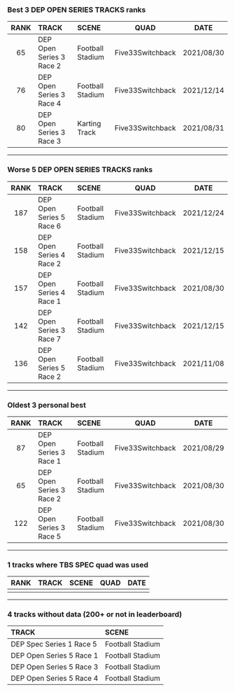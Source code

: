 ### Best 3 DEP OPEN SERIES TRACKS ranks
|RANK|TRACK|SCENE|QUAD|DATE|
|:---:|:---|:---|:---:|:---:|
|65|DEP Open Series 3 Race 2|Football Stadium|Five33Switchback|2021/08/30|
|76|DEP Open Series 3 Race 4|Football Stadium|Five33Switchback|2021/12/14|
|80|DEP Open Series 3 Race 3|Karting Track|Five33Switchback|2021/08/31|
---
### Worse 5 DEP OPEN SERIES TRACKS ranks
|RANK|TRACK|SCENE|QUAD|DATE|
|:---:|:---|:---|:---:|:---:|
|187|DEP Open Series 5 Race 6|Football Stadium|Five33Switchback|2021/12/24|
|158|DEP Open Series 4 Race 2|Football Stadium|Five33Switchback|2021/12/15|
|157|DEP Open Series 4 Race 1|Football Stadium|Five33Switchback|2021/08/30|
|142|DEP Open Series 3 Race 7|Football Stadium|Five33Switchback|2021/12/15|
|136|DEP Open Series 5 Race 2|Football Stadium|Five33Switchback|2021/11/08|
---
### Oldest 3 personal best
|RANK|TRACK|SCENE|QUAD|DATE|
|:---:|:---|:---|:---:|:---:|
|87|DEP Open Series 3 Race 1|Football Stadium|Five33Switchback|2021/08/29|
|65|DEP Open Series 3 Race 2|Football Stadium|Five33Switchback|2021/08/30|
|122|DEP Open Series 3 Race 5|Football Stadium|Five33Switchback|2021/08/30|
---
### 1 tracks where TBS SPEC quad was used
|RANK|TRACK|SCENE|QUAD|DATE|
|:---:|:---|:---|:---:|:---:|
||||||
---
### 4 tracks without data (200+ or not in leaderboard)
|TRACK|SCENE|
|:---|:---|
|DEP Spec Series 1 Race 5|Football Stadium|
|DEP Open Series 5 Race 1|Football Stadium|
|DEP Open Series 5 Race 3|Football Stadium|
|DEP Open Series 5 Race 4|Football Stadium|
